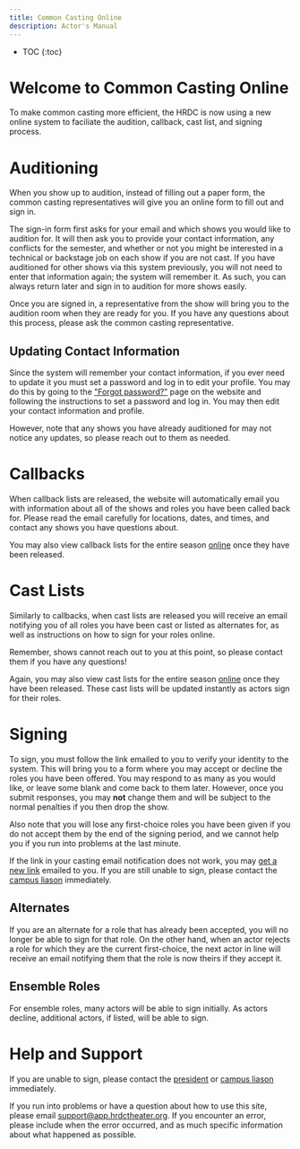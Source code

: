 ```yaml
---
title: Common Casting Online
description: Actor's Manual
---
```


* TOC
{:toc}

# Welcome to Common Casting Online

To make common casting more efficient, the HRDC is now using a new online
system to faciliate the audition, callback, cast list, and signing process.

# Auditioning

When you show up to audition, instead of filling out a paper form, the
common casting representatives will give you an online form to fill out and sign
in.

The sign-in form first asks for your email and which shows you would like to
audition for. It will then ask you to provide your contact information, any
conflicts for the semester, and whether or not you might be interested in a
technical or backstage job on each show if you are not cast. If you have
auditioned for other shows via this system previously, you will not need to
enter that information again; the system will remember it. As such, you can
always return later and sign in to audition for more shows easily.

Once you are signed in, a representative from the show will bring you to the
audition room when they are ready for you. If you have any questions about this
process, please ask the common casting representative.

## Updating Contact Information

Since the system will remember your contact information, if you ever need to
update it you must set a password and log in to edit your profile. You may do
this by going to the ["Forgot password?"](https://app.hrdctheater.org/reset/)
page on the website and following the instructions to set a password and log in.
You may then edit your contact information and profile.

However, note that any shows you have already auditioned for may not notice any
updates, so please reach out to them as needed.

# Callbacks

When callback lists are released, the website will automatically email you
with information about all of the shows and roles you have been called back for.
Please read the email carefully for locations, dates, and times, and contact any
shows you have questions about.

You may also view callback lists for the entire season
[online](https://app.hrdctheater.org/casting/actor/) once they have been
released.

# Cast Lists

Similarly to callbacks, when cast lists are released you will receive an email
notifying you of all roles you have been cast or listed as alternates for, as
well as instructions on how to sign for your roles online.

Remember, shows cannot reach out to you at this point, so please contact them
if you have any questions!

Again, you may also view cast lists for the entire season
[online](https://app.hrdctheater.org/casting/actor/) once they have been
released. These cast lists will be updated instantly as actors sign for their
roles.

# Signing

To sign, you must follow the link emailed to you to verify your identity to
the system. This will bring you to a form where you may accept or decline the
roles you have been offered. You may respond to as many as you would like, or
leave some blank and come back to them later. However, once you submit
responses, you may **not** change them and will be subject to the normal
penalties if you then drop the show.

Also note that you will lose any first-choice roles you have been given if
you do not accept them by the end of the signing period, and we cannot help
you if you run into problems at the last minute.

If the link in your casting email notification does not work, you may
[get a new link](https://app.hrdctheater.org/casting/actor/getlink/)
emailed to you. If you are still unable to sign, please contact the
[campus liason](mailto:campus@hrdctheater.org) immediately.

## Alternates

If you are an alternate for a role that has already been accepted, you will no
longer be able to sign for that role. On the other hand, when an actor rejects
a role for which they are the current first-choice, the next actor in line
will receive an email notifying them that the role is now theirs if they accept
it.

## Ensemble Roles

For ensemble roles, many actors will be able to sign initially. As actors
decline, additional actors, if listed, will be able to sign.

# Help and Support

If you are unable to sign, please contact the
[president](mailto:president@hrdctheater.org) or
[campus liason](mailto:campus@hrdctheater.org) immediately.

If you run into problems or have a question about how to use this site, please
email [support@app.hrdctheater.org](mailto:support@app.hrdctheater.org). If you
encounter an error, please include when the error occurred, and as much
specific information about what happened as possible.

